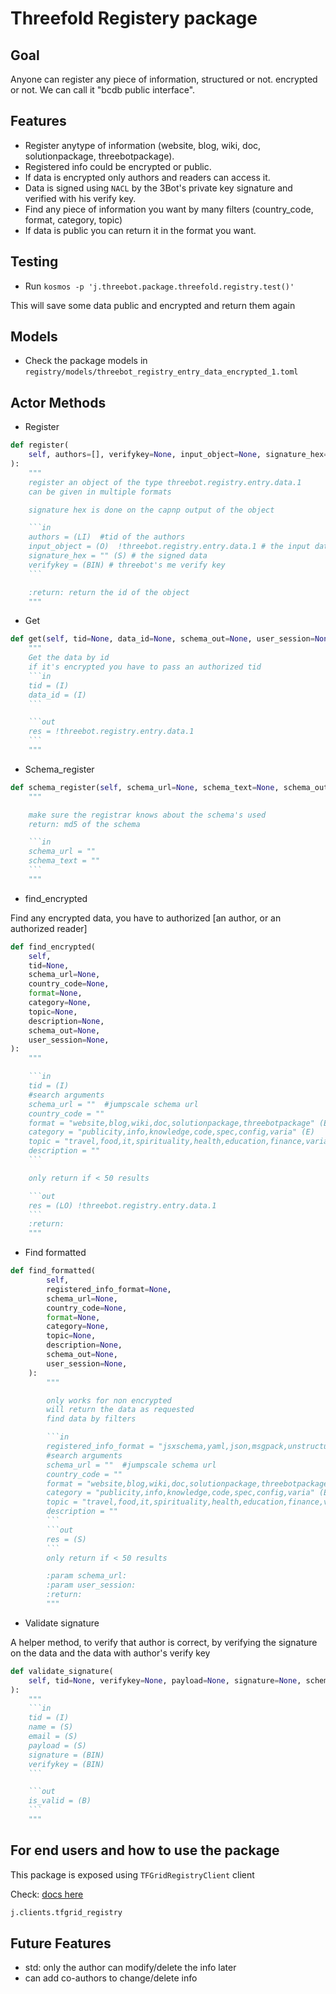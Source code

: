 # Threefold Registery package

## Goal

Anyone can register any piece of information, structured or not. encrypted or not.
We can call it "bcdb public interface".

## Features

- Register anytype of information (website, blog, wiki, doc, solutionpackage, threebotpackage).
- Registered info could be encrypted or public.
- If data is encrypted only authors and readers can access it.
- Data is signed using `NACL` by the 3Bot's private key signature and verified with his verify key.
- Find any piece of information you want by many filters (country_code, format, category, topic)
- If data is public you can return it in the format you want.

## Testing

- Run `kosmos -p 'j.threebot.package.threefold.registry.test()'`

This will save some data public and encrypted and return them again

## Models

- Check the package models in `registry/models/threebot_registry_entry_data_encrypted_1.toml`

## Actor Methods

- Register

```python
def register(
    self, authors=[], verifykey=None, input_object=None, signature_hex=None, schema_out=None, user_session=None
):
    """
    register an object of the type threebot.registry.entry.data.1
    can be given in multiple formats

    signature hex is done on the capnp output of the object

    ```in
    authors = (LI)  #tid of the authors
    input_object = (O)  !threebot.registry.entry.data.1 # the input data
    signature_hex = "" (S) # the signed data
    verifykey = (BIN) # threebot's me verify key
    ```

    :return: return the id of the object
    """
```

- Get

```python
def get(self, tid=None, data_id=None, schema_out=None, user_session=None):
    """
    Get the data by id
    if it's encrypted you have to pass an authorized tid
    ```in
    tid = (I)
    data_id = (I)
    ```

    ```out
    res = !threebot.registry.entry.data.1
    ```
    """
```

- Schema_register

```python
def schema_register(self, schema_url=None, schema_text=None, schema_out=None, user_session=None):
    """

    make sure the registrar knows about the schema's used
    return: md5 of the schema

    ```in
    schema_url = ""
    schema_text = ""
    ```
    """
```

- find_encrypted

Find any encrypted data, you have to authorized [an author, or an authorized reader]

```python
def find_encrypted(
    self,
    tid=None,
    schema_url=None,
    country_code=None,
    format=None,
    category=None,
    topic=None,
    description=None,
    schema_out=None,
    user_session=None,
):
    """

    ```in
    tid = (I)
    #search arguments
    schema_url = ""  #jumpscale schema url
    country_code = ""
    format = "website,blog,wiki,doc,solutionpackage,threebotpackage" (E)
    category = "publicity,info,knowledge,code,spec,config,varia" (E)
    topic = "travel,food,it,spirituality,health,education,finance,varia" (E)
    description = ""
    ```

    only return if < 50 results

    ```out
    res = (LO) !threebot.registry.entry.data.1
    ```
    :return:
    """
```

- Find formatted

```python
def find_formatted(
        self,
        registered_info_format=None,
        schema_url=None,
        country_code=None,
        format=None,
        category=None,
        topic=None,
        description=None,
        schema_out=None,
        user_session=None,
    ):
        """

        only works for non encrypted
        will return the data as requested
        find data by filters

        ```in
        registered_info_format = "jsxschema,yaml,json,msgpack,unstructured" (E)
        #search arguments
        schema_url = ""  #jumpscale schema url
        country_code = ""
        format = "website,blog,wiki,doc,solutionpackage,threebotpackage" (E)
        category = "publicity,info,knowledge,code,spec,config,varia" (E)
        topic = "travel,food,it,spirituality,health,education,finance,varia" (E)
        description = ""
        ```
        ```out
        res = (S)
        ```
        only return if < 50 results

        :param schema_url:
        :param user_session:
        :return:
        """
```

- Validate signature

A helper method, to verify that author is correct, by verifying the signature on the data and the data with author's verify key

```python
def validate_signature(
    self, tid=None, verifykey=None, payload=None, signature=None, schema_out=None, user_session=None
):
    """
    ```in
    tid = (I)
    name = (S)
    email = (S)
    payload = (S)
    signature = (BIN)
    verifykey = (BIN)
    ```

    ```out
    is_valid = (B)
    ```
    """
```

## For end users and how to use the package

This package is exposed using ```TFGridRegistryClient``` client

Check: [docs here](https://github.com/threefoldtech/jumpscaleX_core/blob/development/JumpscaleCore/clients/tfgrid_registry/README.md)

```python
j.clients.tfgrid_registry
```

## Future Features

- std: only the author can modify/delete the info later
- can add co-authors to change/delete info
